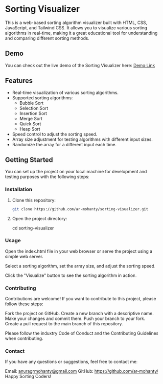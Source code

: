 # Sorting Visualizer

This is a web-based sorting algorithm visualizer built with HTML, CSS, JavaScript, and Tailwind CSS. It allows you to visualize various sorting algorithms in real-time, making it a great educational tool for understanding and comparing different sorting methods.

## Demo

You can check out the live demo of the Sorting Visualizer here: [Demo Link](#)

## Features

- Real-time visualization of various sorting algorithms.
- Supported sorting algorithms:
  - Bubble Sort
  - Selection Sort
  - Insertion Sort
  - Merge Sort
  - Quick Sort
  - Heap Sort
- Speed control to adjust the sorting speed.
- Array size adjustment for testing algorithms with different input sizes.
- Randomize the array for a different input each time.

## Getting Started

You can set up the project on your local machine for development and testing purposes with the following steps:

### Installation

1. Clone this repository:

   ```bash
   git clone https://github.com/ar-mohanty/sorting-visualizer.git
2. Open the project directory:

   cd sorting-visualizer

### Usage
Open the index.html file in your web browser or serve the project using a simple web server.

Select a sorting algorithm, set the array size, and adjust the sorting speed.

Click the "Visualize" button to see the sorting algorithm in action.

### Contributing
Contributions are welcome! If you want to contribute to this project, please follow these steps:

Fork the project on GitHub.
Create a new branch with a descriptive name.
Make your changes and commit them.
Push your branch to your fork.
Create a pull request to the main branch of this repository.

Please follow the induxtry Code of Conduct and the Contributing Guidelines when contributing.

### Contact
If you have any questions or suggestions, feel free to contact me:

Email: anuragrmohanty@gmail.com
GitHub: https://github.com/ar-mohanty/
Happy Sorting Coders!
